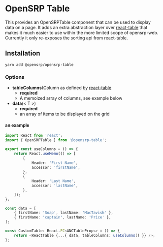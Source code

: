 # OpenSRP Table

This provides an OpenSRPTable component that can be used to display data on a page.
It adds an extra abstraction layer over [react-table](https://github.com/tannerlinsley/react-table#readme) that makes it much easier to use within the more limited scope of opensrp-web. Currently it only re-exposes the sorting api from react-table.

## Installation

```node
yarn add @opensrp/opensrp-table
```

### Options

-   **tableColumns**(Column as defined by [react-table](https://github.com/tannerlinsley/react-table#readme)
    -   **required**
    -   A memoized array of columns, see example below
-   **data**(< T >)
    -   **required**
    -   an array of items to be displayed on the grid

#### an example

```typescript
import React from 'react';
import { OpenSRPTable } from '@opensrp-table';

export const useColumns = () => {
    return React.useMemo(() => [
        {
            Header: 'First Name',
            accessor: 'firstName',
        },
        {
            Header: 'Last Name',
            accessor: 'lastName',
        },
    ]);
};

const data = [
    { firstName: 'Soap', lastName: 'MacTavish' },
    { firstName: 'captain', lastName: 'Price' },
];

const CustomTable: React.FC<ANCTableProps> = () => {
    return <ReactTable {...{ data, tableColumns: useColumns() }} />;
};
```
